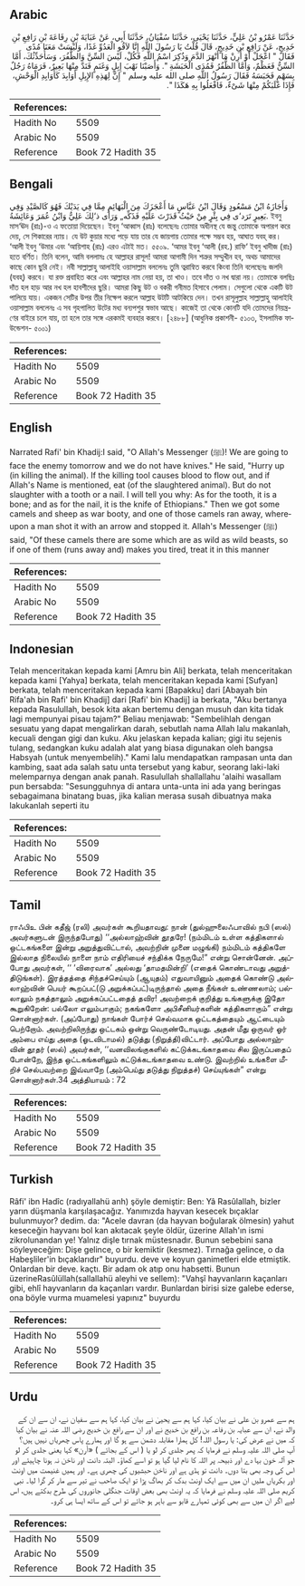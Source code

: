 ## Arabic


<div dir="rtl" lang="ar" style={{fontSize:'larger',backgroundColor:'#f8f9fa',padding:20}}>
حَدَّثَنَا عَمْرُو بْنُ عَلِيٍّ، حَدَّثَنَا يَحْيَى، حَدَّثَنَا سُفْيَانُ، حَدَّثَنَا أَبِي، عَنْ عَبَايَةَ بْنِ رِفَاعَةَ بْنِ رَافِعِ بْنِ خَدِيجٍ، عَنْ رَافِعِ بْنِ خَدِيجٍ، قَالَ قُلْتُ يَا رَسُولَ اللَّهِ إِنَّا لاَقُو الْعَدُوِّ غَدًا، وَلَيْسَتْ مَعَنَا مُدًى فَقَالَ ‏"‏ اعْجَلْ أَوْ أَرِنْ مَا أَنْهَرَ الدَّمَ وَذُكِرَ اسْمُ اللَّهِ فَكُلْ، لَيْسَ السِّنَّ وَالظُّفُرَ، وَسَأُحَدِّثُكَ، أَمَّا السِّنُّ فَعَظْمٌ، وَأَمَّا الظُّفُرُ فَمُدَى الْحَبَشَةِ ‏"‏‏.‏ وَأَصَبْنَا نَهْبَ إِبِلٍ وَغَنَمٍ فَنَدَّ مِنْهَا بَعِيرٌ، فَرَمَاهُ رَجُلٌ بِسَهْمٍ فَحَبَسَهُ فَقَالَ رَسُولُ اللَّهِ صلى الله عليه وسلم ‏"‏ إِنَّ لِهَذِهِ الإِبِلِ أَوَابِدَ كَأَوَابِدِ الْوَحْشِ، فَإِذَا غَلَبَكُمْ مِنْهَا شَىْءٌ، فَافْعَلُوا بِهِ هَكَذَا ‏"‏‏.‏
</div>
<div style={{backgroundColor:'#f8f9fa',padding:20, marginBottom: 10}}><table> <thead> <tr> <th>References:</th> <th></th> </tr> </thead> <tbody><tr><td>Hadith No</td><td>5509</td></tr><tr><td>Arabic No</td><td>5509</td></tr><tr><td>Reference</td><td>Book 72 Hadith 35</td></tr></tbody></table></div>

## Bengali


<div dir="ltr" lang="bn" style={{fontSize:'larger',backgroundColor:'#f8f9fa',padding:20}}>
وَأَجَازَهُ ابْنُ مَسْعُودٍ وَقَالَ ابْنُ عَبَّاسٍ مَا أَعْجَزَكَ مِنَ الْبَهَائِمِ مِمَّا فِي يَدَيْكَ فَهُوَ كَالصَّيْدِ وَفِي بَعِيرٍ تَرَد‘ى فِي بِئْرٍ مِنْ حَيْثُ قَدَرْتَ عَلَيْهِ فَذَكِّه„ وَرَأٰى ذ‘لِكَ عَلِيٌّ وَابْنُ عُمَرَ وَعَائِشَةُ. ইবনু মাস‘ঊদ (রাঃ)-ও এ ফতোয়া দিয়েছেন। ইবনু ‘আব্বাস (রাঃ) বলেছেনঃ তোমার অধীনস্থ যে জন্তু তোমাকে অপারগ করে দেয়, সে শিকারের ন্যায়। যে উট কুয়ার মধ্যে পড়ে যায় তার যে জায়গায় তোমার পক্ষে সম্ভব হয়, আঘাত যবহ্ কর। ‘আলী ইবনু ‘উমার এবং ‘আয়িশাহ (রাঃ) এরও এটাই মত। ৫৫০৯. ‘আমর ইবনু ‘আলী (রহ.) রাফি‘ ইবনু খাদীজ (রাঃ) হতে বর্ণিত। তিনি বলেন, আমি বললামঃ হে আল্লাহর রাসূল! আমরা আগামী দিন শত্রুর সম্মুখীন হব, অথচ আমাদের কাছে কোন ছুরি নেই। নবী সাল্লাল্লাহু আলাইহি ওয়াসাল্লাম বললেনঃ তুমি ত্বরান্বিত করবে কিংবা তিনি বলেছেনঃ জলদি (যবহ্) করবে। যা রক্ত প্রবাহিত করে এবং আল্লাহর নাম নেয়া হয়, তা খাও। তবে দাঁত ও নখ দ্বারা নয়। তোমাকে বলছিঃ দাঁত হল হাড় আর নখ হল হাবশীদের ছুরি। আমরা কিছু উট ও বকরী গনীমত হিসাবে পেলাম। সেগুলো থেকে একটি উট পালিয়ে যায়। একজন সেটির উপর তীর নিক্ষেপ করলে আল্লাহ উটটি আটকিয়ে দেন। তখন রাসূলুল্লাহ সাল্লাল্লাহু আলাইহি ওয়াসাল্লাম বললেনঃ এ সব গৃহপালিত উটের মধ্য বন্যপশুর স্বভাব আছে। কাজেই তা থেকে কোনটি যদি তোমদের নিয়ন্ত্রণের বাইরে চলে যায়, তা হলে তার সঙ্গে এরকমই ব্যবহার করবে। [২৪৮৮] (আধুনিক প্রকাশনী- ৫১০৩, ইসলামিক ফাউন্ডেশন- ৫০০১)
</div>
<div style={{backgroundColor:'#f8f9fa',padding:20, marginBottom: 10}}><table> <thead> <tr> <th>References:</th> <th></th> </tr> </thead> <tbody><tr><td>Hadith No</td><td>5509</td></tr><tr><td>Arabic No</td><td>5509</td></tr><tr><td>Reference</td><td>Book 72 Hadith 35</td></tr></tbody></table></div>

## English


<div dir="ltr" lang="en" style={{fontSize:'larger',backgroundColor:'#f8f9fa',padding:20}}>
Narrated Rafi' bin Khadij:I said, "O Allah's Messenger (ﷺ)! We are going to face the enemy tomorrow and we do not have knives." He said, "Hurry up (in killing the animal). If the killing tool causes blood to flow out, and if Allah's Name is mentioned, eat (of the slaughtered animal). But do not slaughter with a tooth or a nail. I will tell you why: As for the tooth, it is a bone; and as for the nail, it is the knife of Ethiopians." Then we got some camels and sheep as war booty, and one of those camels ran away, whereupon a man shot it with an arrow and stopped it. Allah's Messenger (ﷺ) said, "Of these camels there are some which are as wild as wild beasts, so if one of them (runs away and) makes you tired, treat it in this manner
</div>
<div style={{backgroundColor:'#f8f9fa',padding:20, marginBottom: 10}}><table> <thead> <tr> <th>References:</th> <th></th> </tr> </thead> <tbody><tr><td>Hadith No</td><td>5509</td></tr><tr><td>Arabic No</td><td>5509</td></tr><tr><td>Reference</td><td>Book 72 Hadith 35</td></tr></tbody></table></div>

## Indonesian


<div dir="ltr" lang="id" style={{fontSize:'larger',backgroundColor:'#f8f9fa',padding:20}}>
Telah menceritakan kepada kami [Amru bin Ali] berkata, telah menceritakan kepada kami [Yahya] berkata, telah menceritakan kepada kami [Sufyan] berkata, telah menceritakan kepada kami [Bapakku] dari [Abayah bin Rifa'ah bin Rafi' bin Khadij] dari [Rafi' bin Khadij] ia berkata, "Aku bertanya kepada Rasulullah, besok kita akan bertemu dengan musuh dan kita tidak lagi mempunyai pisau tajam?" Beliau menjawab: "Sembelihlah dengan sesuatu yang dapat mengalirkan darah, sebutlah nama Allah lalu makanlah, kecuali dengan gigi dan kuku. Aku jelaskan kepada kalian; gigi itu sejenis tulang, sedangkan kuku adalah alat yang biasa digunakan oleh bangsa Habsyah (untuk menyembelih)." Kami lalu mendapatkan rampasan unta dan kambing, saat ada salah satu unta tersebut yang kabur, seorang laki-laki melemparnya dengan anak panah. Rasulullah shallallahu 'alaihi wasallam pun bersabda: "Sesungguhnya di antara unta-unta ini ada yang beringas sebagaimana binatang buas, jika kalian merasa susah dibuatnya maka lakukanlah seperti itu
</div>
<div style={{backgroundColor:'#f8f9fa',padding:20, marginBottom: 10}}><table> <thead> <tr> <th>References:</th> <th></th> </tr> </thead> <tbody><tr><td>Hadith No</td><td>5509</td></tr><tr><td>Arabic No</td><td>5509</td></tr><tr><td>Reference</td><td>Book 72 Hadith 35</td></tr></tbody></table></div>

## Tamil


<div dir="ltr" lang="ta" style={{fontSize:'larger',backgroundColor:'#f8f9fa',padding:20}}>
ராஃபிஉ பின் கதீஜ் (ரலி) அவர்கள் கூறியதாவது: நான் (துல்ஹுலைஃபாவில் நபி (ஸல்) அவர்களுடன் இருந்தபோது) ‘‘அல்லாஹ்வின் தூதரே! (நம்மிடம் உள்ள கத்திகளால் ஒட்டகங்களை இன்று அறுத்துவிட்டால், அவற்றின் முனை மழுங்கி) நம்மிடம் கத்திகளே இல்லாத நிலையில் நாளை நாம் எதிரியைச் சந்திக்க நேருமே!” என்று சொன்னேன். அப்போது அவர்கள், ‘‘ ‘விரைவாக’ அல்லது ‘தாமதமின்றி’ (எதைக் கொண்டாவது அறுத்திடுங்கள்). இரத்தத்தை சிந்தச்செய்யும் (ஆயுதம்) எதுவாயினும் அதைக் கொண்டு அல்லாஹ்வின் பெயர் கூறப்பட்(டு அறுக்கப்பட்)டிருந்தால் அதை நீங்கள் உண்ணலாம்; பல்லாலும் நகத்தாலும் அறுக்கப்பட்டதைத் தவிர! அவற்றைக் குறித்து உங்களுக்கு இதோ கூறுகிறேன்: பல்லோ எலும்பாகும்; நகங்களோ அபிசீனியர்களின் கத்திகளாகும்” என்று சொன்னார்கள். (அப்போது) நாங்கள் போர்ச் செல்வமாக ஒட்டகத்தையும் ஆட்டையும் பெற்றோம். அவற்றிலிருந்து ஒட்டகம் ஒன்று வெருண்டோடியது. அதன் மீது ஒருவர் ஓர் அம்பை எய்து அதை (ஓடவிடாமல்) தடுத்து (நிறுத்தி)விட்டார். அப்போது அல்லாஹ்வின் தூதர் (ஸல்) அவர்கள், ‘‘வனவிலங்குகளில் கட்டுக்கடங்காதவை சில இருப்பதைப் போன்றே, இந்த ஒட்டகங்களிலும் கட்டுக்கடங்காதவை உண்டு. இவற்றில் உங்களை மீறிச் செல்பவற்றை இவ்வாறே (அம்பெய்து தடுத்து நிறுத்தச்) செய்யுங்கள்” என்று சொன்னார்கள்.34 அத்தியாயம் : 72
</div>
<div style={{backgroundColor:'#f8f9fa',padding:20, marginBottom: 10}}><table> <thead> <tr> <th>References:</th> <th></th> </tr> </thead> <tbody><tr><td>Hadith No</td><td>5509</td></tr><tr><td>Arabic No</td><td>5509</td></tr><tr><td>Reference</td><td>Book 72 Hadith 35</td></tr></tbody></table></div>

## Turkish


<div dir="ltr" lang="tr" style={{fontSize:'larger',backgroundColor:'#f8f9fa',padding:20}}>
Râfi' ibn Hadîc (radıyallahü anh) şöyle demiştir: Ben: Yâ Rasûlallah, bizler yarın düşmanla karşılaşacağız. Yanımızda hayvan kesecek bıçaklar bulunmuyor? dedim. da: "Acele davran (da hayvan boğularak ölmesin) yahut keseceğin hayvanı bol kan akıtacak şeyle öldür, üzerine Allah'ın ismi zikrolunandan ye! Yalnız dişle tırnak müstesnadır. Bunun sebebini sana söyleyeceğim: Dişe gelince, o bir kemiktir (kesmez). Tırnağa gelince, o da Habeşliler'in bıçaklarıdır" buyurdu. deve ve koyun ganimetleri elde etmiştik. Onlardan bir deve. kaçtı. Bir adam ok atıp onu habsetti. Bunun üzerineRasûlüllah(sallallahü aleyhi ve sellem): "Vahşî hayvanların kaçanları gibi, ehlî hayvanların da kaçanları vardır. Bunlardan birisi size galebe ederse, ona böyle vurma muamelesi yapınız" buyurdu
</div>
<div style={{backgroundColor:'#f8f9fa',padding:20, marginBottom: 10}}><table> <thead> <tr> <th>References:</th> <th></th> </tr> </thead> <tbody><tr><td>Hadith No</td><td>5509</td></tr><tr><td>Arabic No</td><td>5509</td></tr><tr><td>Reference</td><td>Book 72 Hadith 35</td></tr></tbody></table></div>

## Urdu


<div dir="rtl" lang="ur" style={{fontSize:'larger',backgroundColor:'#f8f9fa',padding:20}}>
ہم سے عمرو بن علی نے بیان کیا، کہا ہم سے یحییٰ نے بیان کیا، کہا ہم سے سفیان نے، ان سے ان کے والد نے، ان سے عبایہ بن رفاعہ بن رافع بن خدیج نے اور ان سے رافع بن خدیج رضی اللہ عنہ نے بیان کیا کہ میں نے عرض کی: یا رسول اللہ! کل ہمارا مقابلہ دشمن سے ہو گا اور ہمارے پاس چھریاں نہیں ہیں؟ آپ صلی اللہ علیہ وسلم نے فرمایا کہ پھر جلدی کر لو یا ( اس کے بجائے ) «أرن» کہا یعنی جلدی کر لو جو آلہ خون بہا دے اور ذبیحہ پر اللہ کا نام لیا گیا ہو تو اسے کھاؤ۔ البتہ دانت اور ناخن نہ ہونا چاہیئے اور اس کی وجہ بھی بتا دوں۔ دانت تو ہڈی ہے اور ناخن حبشیوں کی چھری ہے۔ اور ہمیں غنیمت میں اونٹ اور بکریاں ملیں ان میں سے ایک اونٹ بدک کر بھاگ پڑا تو ایک صاحب نے تیر سے مار کر گرا لیا۔ نبی کریم صلی اللہ علیہ وسلم نے فرمایا کہ یہ اونٹ بھی بعض اوقات جنگلی جانوروں کی طرح بدکتے ہیں، اس لیے اگر ان میں سے بھی کوئی تمہارے قابو سے باہر ہو جائے تو اس کے ساتھ ایسا ہی کرو۔
</div>
<div style={{backgroundColor:'#f8f9fa',padding:20, marginBottom: 10}}><table> <thead> <tr> <th>References:</th> <th></th> </tr> </thead> <tbody><tr><td>Hadith No</td><td>5509</td></tr><tr><td>Arabic No</td><td>5509</td></tr><tr><td>Reference</td><td>Book 72 Hadith 35</td></tr></tbody></table></div>